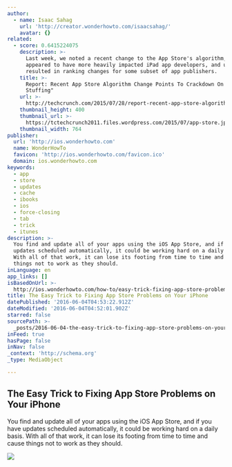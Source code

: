 ```yaml
---
author:
  - name: Isaac Sahag
    url: 'http://creator.wonderhowto.com/isaacsahag/'
    avatar: {}
related:
  - score: 0.6415224075
    description: >-
      Last week, we noted a recent change to the App Store's algorithm, which
      appeared to have more heavily impacted iPad app developers, and ultimately
      resulted in ranking changes for some subset of app publishers.
    title: >-
      Report: Recent App Store Algorithm Change Points To Crackdown On "Keyword
      Stuffing"
    url: >-
      http://techcrunch.com/2015/07/28/report-recent-app-store-algorithm-change-points-to-crackdown-on-keyword-stuffing/
    thumbnail_height: 400
    thumbnail_url: >-
      https://tctechcrunch2011.files.wordpress.com/2015/07/app-store.jpg?w=764&h=400&crop=1
    thumbnail_width: 764
publisher:
  url: 'http://ios.wonderhowto.com'
  name: WonderHowTo
  favicon: 'http://ios.wonderhowto.com/favicon.ico'
  domain: ios.wonderhowto.com
keywords:
  - app
  - store
  - updates
  - cache
  - ibooks
  - ios
  - force-closing
  - tab
  - trick
  - itunes
description: >-
  You find and update all of your apps using the iOS App Store, and if you have
  updates scheduled automatically, it could be working hard on a daily basis.
  With all of that work, it can lose its footing from time to time and cause
  things not to work as they should.
inLanguage: en
app_links: []
isBasedOnUrl: >-
  http://ios.wonderhowto.com/how-to/easy-trick-fixing-app-store-problems-your-iphone-0168478/
title: The Easy Trick to Fixing App Store Problems on Your iPhone
datePublished: '2016-06-04T04:53:22.912Z'
dateModified: '2016-06-04T04:52:01.902Z'
starred: false
sourcePath: >-
  _posts/2016-06-04-the-easy-trick-to-fixing-app-store-problems-on-your-iphone.md
inFeed: true
hasPage: false
inNav: false
_context: 'http://schema.org'
_type: MediaObject

---
```

<article style=""><h1>The Easy Trick to Fixing App Store Problems on Your iPhone</h1><p>You find and update all of your apps using the iOS App Store, and if you have updates scheduled automatically, it could be working hard on a daily basis. With all of that work, it can lose its footing from time to time and cause things not to work as they should.</p><img src="http://img.wonderhowto.com/img/38/61/63599608211200/0/easy-trick-fixing-app-store-problems-your-iphone.1280x600.jpg" /></article>